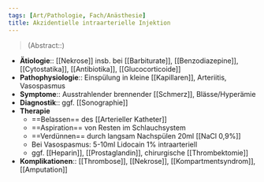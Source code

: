```yaml
---
tags: [Art/Pathologie, Fach/Anästhesie]
title: Akzidentielle intraarterielle Injektion
---
```

> (Abstract::)
- **Ätiologie**:: [[Nekrose]] insb. bei [[Barbiturate]], [[Benzodiazepine]], [[Cytostatika]], [[Antibiotika]], [[Glucocorticoide]]
- **Pathophysiologie**:: Einspülung in kleine [[Kapillaren]], Arteriitis, Vasospasmus
- **Symptome**:: Ausstrahlender brennender [[Schmerz]], Blässe/Hyperämie
- **Diagnostik**:: ggf. [[Sonographie]]
- **Therapie**
	- ==Belassen== des [[Arterieller Katheter]]
	- ==Aspiration== von Resten im Schlauchsystem
	- ==Verdünnen== durch langsam Nachspülen 20ml [[NaCl 0,9%]]
	- Bei Vasospasmus: 5-10ml Lidocain 1% intraarteriell
	- ggf. [[Heparin]], [[Prostaglandin]], chirurgische [[Thrombektomie]]
- **Komplikationen**:: [[Thrombose]], [[Nekrose]], [[Kompartmentsyndrom]], [[Amputation]]